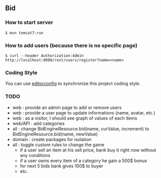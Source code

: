 ## Bid

### How to start server

    $ mvn tomcat7:run

### How to add users (because there is no specific page)

    $ curl --header Authorization:4dm1n http://localhost:8080/rest/users/register?name=<name>

### Coding Style

You can use [editorconfig](http://editorconfig.org) to synchronize this project coding style.

### TODO

 - web : provide an admin page to add or remove users
 - web : provide a user page to update informations (name, avatar, etc.)
 - web : as a visitor, I should see graph of values of each items
 - web/API : add categories
 - all : change BidEngineResource.bid(name, curValue, increment) to BidEngineResource.bid(name, newValue)
 - domain : create packages for isolation
 - all : toggle custom rules to change the game
    - if a user sell an item at his sell price, bank buy it right now without any conditions
    - if a user owns every item of a category he gain a 500$ bonus
    - for next 5 bids bank gives 100$ to buyer
    - etc.